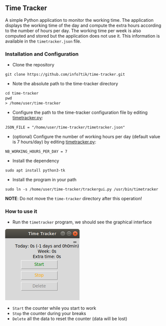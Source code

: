 ## Time Tracker
A simple Python application to monitor the working time. The application displays the working time of the day and
compute the extra hours according to the number of hours per day. The working time per week is also computed and
stored but the application does not use it. This information is available in the `timetracker.json` file.

### Installation and Configuration
* Clone the repository
```
git clone https://github.com/info7tik/time-tracker.git
```
* Note the absolute path to the time-tracker directory
```
cd time-tracker
pwd
> /home/user/time-tracker
```
* Configure the path to the time-tracker configuration file by editing [timetracker.py](timetracker.py):
```
JSON_FILE = "/home/user/time-tracker/timetracker.json"
```
* (optional) Configure the number of working hours per day (default value is 7 hours/day)
  by editing [timetracker.py](timetracker.py):
```
NB_WORKING_HOURS_PER_DAY = 7
```
* Install the dependency
```
sudo apt install python3-tk
```

* Install the program in your path
```
sudo ln -s /home/user/time-tracker/trackergui.py /usr/bin/timetracker
```
**NOTE**: Do not move the `time-tracker` directory after this operation!

### How to use it
* Run the `timetracker` program, we should see the graphical interface

![alt TimeTracker GUI](./images/timetracker.png "Simple GUI of TimeTracker")

* `Start` the counter while you start to work
* `Stop` the counter during your breaks
* `Delete` all the data to reset the counter (data will be lost)
